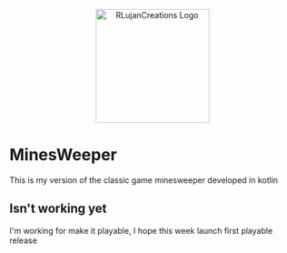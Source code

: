 <p align="center">
  <a href="https://rlujancreations.es/" target="blank"><img src="https://rlujancreations.es/assets/img/logo%20rlujan%20SF.png" width="200" alt="RLujanCreations Logo" /></a>
</p>

# MinesWeeper
This is my version of the classic game minesweeper developed in kotlin

## Isn't working yet
I'm working for make it playable, I hope this week launch first playable release